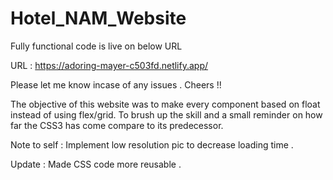 # Hotel_NAM_Website
Fully functional code is live on below URL 

URL : https://adoring-mayer-c503fd.netlify.app/

Please let me know incase of any issues .
Cheers !!

The objective of this website was to make every component based on float instead of using flex/grid. To brush up the skill and a small reminder on how far the CSS3 has come compare to its predecessor. 

Note to self : Implement low resolution pic to decrease loading time . 

Update : Made CSS code more reusable . 

